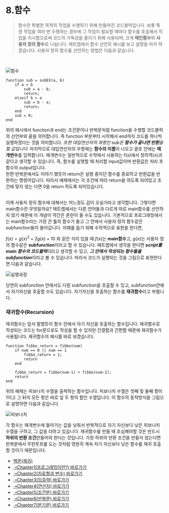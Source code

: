 # 8.함수

> 함수란 특별한 목적의 작업을 수행하기 위해 만들어진 코드블럭입니다. 보통 특정 작업을 여러 번 수행하는 경우에 그 작업이 필요할 때마다 함수를 호출해서 작업을 지시함으로써 코드의 가독성을 올리기 위해 사용되며, 크게 **메인함수**와 **사용자 정의 함수**로 나뉩니다. 매트랩에서 함수 선언의 예시를 보고 설명을 마저 하겠습니다. 사용자 정의 함수를 선언하는 방법은 다음과 같습니다.
<br>

![함수](https://user-images.githubusercontent.com/119858743/212459751-3e9bdb35-53dd-4225-a45b-1e595ebb4983.PNG)

```
function sub = subEX(a, b)
    if a > b
        sub = a - b;
        return;
    elseif b > a
        sub = b - a;
        return;
    end
    sub = 0;
end
```

위의 예시에서 function과 end는 조건문이나 반복문처럼 function을 수행할 코드블럭의 선언부와 끝을 의미합니다. 즉 function 부분부터 시작해서 end까지 코드를 하나씩 실행하겠다는 것을 의미합니다. *또한 대입연산자의 좌항인 sub은 **함수가 끝나면 반환**을 할 값입니다.* 마지막으로 대입연산자의 우항에는 **함수의 이름**이 나오고 괄호 안에는 **매개변수**를 입력합니다. 매개변수는 일반적으로 수학에서 사용하는 f(x)에서 정의역(x)과 같다고 생각할 수 있습니다. 즉, 함수를 실행할 때 처리할 input값이며 반환값은 처리 후 함수의 output입니다.
<br>
한편 반복문에서도 이야기 했듯이 return은 실행 중이던 함수를 종료하고 반환값을 반환하는 명령어입니다. 따라서 예제에서는 각 조건에 따라 return을 하도록 되어있고 조건에 맞지 않는 다면 0을 return 하도록 되어있습니다.

<br>
이제 사용자 정의 함수에 대해서는 어느정도 감이 오실거라고 생각합니다. 그렇다면 main함수란 무엇일까요? 매트랩에서는 다른 언어들과 다르게 따로 main함수를 선언하지 않기 때문에 이 개념이 약간은 혼란이 올 수도 있습니다. 기본적으로 프로그래밍에서는 main함수라는 가장 큰 틀의 함수가 돌고 그 안에서 사용자 정의 함수같은 subfunction들이 돌아갑니다.
이해를 돕기 위해 수학적으로 표현을 한다면, 

$f(x) = g(x)^2 + 2g(x) + 10$ 
와 같은 식이 있을 때 $f(x)$는 **main함수**고, $g(x)$는 사용자 정의 함수같은 **subfunction**이라고 할 수 있습니다. 매트랩에서 생각을 한다면 ***script를 main 함수의 코드블럭***이라고 생각할 수 있고,  ***그 안에서 작성되는 함수들을 subfunction***이라고 볼 수 있습니다. 따라서 코드가 실행되는 것을 그림으로 표현한다면 다음과 같습니다.

![실행과정](https://user-images.githubusercontent.com/119858743/212460604-fd220eb6-cc82-4699-af91-d472f31009b6.PNG)

당연히 subfunction 안에서도 다른 subfunction을 호출할 수 있고, subfunction안에서 자기자신을 호출할 수도 있습니다. 자기자신을 호출하는 함수를 **재귀함수**라고 부릅니다.

### 재귀함수(Recursion)
재귀함수는 앞서 말했듯이 함수 안에서 자기 자신을 호출하는 함수입니다. 재귀함수로 작성되는 코드는 for문으로도 작성을 할 수 있지만 간결함과 간편함 때문에 재귀함수가 사용됩니다. 재귀함수의 예시를 바로 보겠습니다.
```
function fibbo_return = fibbo(num)
    if num == 0 || num == 1
        fibbo_return = 1;
        return 
    end

    fibbo_return = fibbo(num-1) + fibbo(num-2);
    return
end
```
위의 예제는 피보나치 수열을 출력하는 함수입니다. 피보나치 수열은 첫째 및 둘째 항이 1이고 그 뒤의 모든 항은 바로 앞 두 항의 합인 수열입니다. 이 함수의 동작방식을 그림으로 설명하면 다음과 같습니다.

![피보나치](https://user-images.githubusercontent.com/119858743/212461554-f22e0535-0d5d-49ac-9302-3bf45f2e2d11.PNG)

각 함수는 매개변수에 들어가는 값을 낮춰서 반복적으로 자기 자신보다 낮은 피보나치 수열을 구하고, 그 값을 더하고 있습니다. 재귀함수를 만들 때 조심해야할 것은 반드시 **하위의 반환 조건**만들어야 한다는 것입니다. 가장 하위의 반환 조건을 만들지 않는다면 반복문에서 무한루프를 도는 것처럼 영원히 계속 자기 자신보다 낮은 함수를 재귀 호출할 것이기 때문입니다.

* [백준(재귀)](https://www.acmicpc.net/problem/10872)
* [➝Chapter1(프로그래밍이란?) 바로가기](/MATLAB/ProgrammingBackGround.md)
* [➝Chapter2(자료형과 변수) 바로가기](/MATLAB/ProgrammingBackGround2.md)
* [➝Chapter3(입출력) 바로가기](/MATLAB/ProgrammingBackGround3.md)
* [➝Chapter4(연산자) 바로가기](/MATLAB/ProgrammingBackGround4.md)
* [➝Chapter5(조건문) 바로가기](/MATLAB/ProgrammingBackGround5.md)
* [➝Chapter6(반복문) 바로가기](/MATLAB/ProgrammingBackGround6.md)
* [➝Chapter7(분기문) 바로가기](/MATLAB/ProgrammingBackGround7.md)
